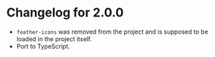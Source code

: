 Changelog for 2.0.0
===================

*   `feather-icons` was removed from the project and is supposed to be loaded in the project itself.
*   Port to TypeScript.
